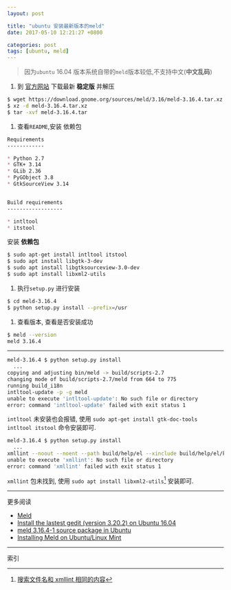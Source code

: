 ```yaml
---
layout: post

title: "ubuntu 安装最新版本的meld"
date: 2017-05-10 12:21:27 +0800

categories: post
tags: [ubuntu, meld]
---
```


>因为`ubuntu` 16.04 版本系统自带的`meld`版本较低,不支持中文(**中文乱码**)

1. 到 [官方网站](http://meldmerge.org/) 下载最新 **稳定版** 并解压

```bash
$ wget https://download.gnome.org/sources/meld/3.16/meld-3.16.4.tar.xz
$ xz -d meld-3.16.4.tar.xz
$ tar -xvf meld-3.16.4.tar
```

1. 查看`README`,安装 依赖包

```markdown
Requirements
------------

* Python 2.7
* GTK+ 3.14
* GLib 2.36
* PyGObject 3.8
* GtkSourceView 3.14


Build requirements
------------------

* intltool
* itstool
```
安装 **依赖包**

```bash
$ sudo apt-get install intltool itstool
$ sudo apt install libgtk-3-dev
$ sudo apt install libgtksourceview-3.0-dev
$ sudo apt install libxml2-utils
```

1. 执行`setup.py` 进行安装

```bash
$ cd meld-3.16.4
$ python setup.py install --prefix=/usr
```

1. 查看版本, 查看是否安装成功

```bash
$ meld --version
meld 3.16.4
```

---
```bash
meld-3.16.4 $ python setup.py install
  ...
copying and adjusting bin/meld -> build/scripts-2.7
changing mode of build/scripts-2.7/meld from 664 to 775
running build_i18n
intltool-update -p -g meld
unable to execute 'intltool-update': No such file or directory
error: command 'intltool-update' failed with exit status 1
```
`intltool` 未安装也会报错, 使用 `sudo apt-get install gtk-doc-tools intltool itstool` 命令安装即可.

```bash
meld-3.16.4 $ python setup.py install
  ...
xmllint --noout --noent --path build/help/el --xinclude build/help/el/keyboard-shortcuts.page
unable to execute 'xmllint': No such file or directory
error: command 'xmllint' failed with exit status 1
```
`xmllint` 包未找到, 使用 `sudo apt install libxml2-utils`[^1]  安装即可.

---
更多阅读
- [Meld](http://meldmerge.org/)
- [Install the lastest gedit (version 3.20.2) on Ubuntu 16.04](http://installfights.blogspot.com/2016/08/install-lastest-gedit-version-3202-on.html)
- [meld 3.16.4-1 source package in Ubuntu](https://launchpad.net/ubuntu/+source/meld/3.16.4-1)
- [Installing Meld on Ubuntu/Linux Mint](http://linuxpitstop.com/install-meld-on-ubuntu-and-mint-linux/)

---
索引

[^1]: [搜索文件名和 xmllint 相同的内容](http://packages.ubuntu.com/search?suite=quantal&arch=any&searchon=contents&keywords=xmllint)
